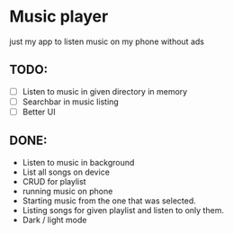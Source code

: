# Music player 

just my app to listen music on my phone without ads

## TODO:
- [ ] Listen to music in given directory in memory
- [ ] Searchbar in music listing
- [ ] Better UI
## DONE:
- Listen to music in background
- List all songs on device
- CRUD for playlist
- running music on phone
- Starting music from the one that was selected.
- Listing songs for given playlist and listen to only them.
- Dark / light mode

